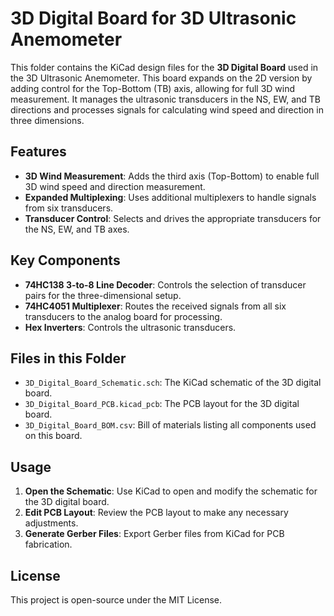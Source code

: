 # 3D Digital Board for 3D Ultrasonic Anemometer

This folder contains the KiCad design files for the **3D Digital Board** used in the 3D Ultrasonic Anemometer. This board expands on the 2D version by adding control for the Top-Bottom (TB) axis, allowing for full 3D wind measurement. It manages the ultrasonic transducers in the NS, EW, and TB directions and processes signals for calculating wind speed and direction in three dimensions.

## Features
- **3D Wind Measurement**: Adds the third axis (Top-Bottom) to enable full 3D wind speed and direction measurement.
- **Expanded Multiplexing**: Uses additional multiplexers to handle signals from six transducers.
- **Transducer Control**: Selects and drives the appropriate transducers for the NS, EW, and TB axes.

## Key Components
- **74HC138 3-to-8 Line Decoder**: Controls the selection of transducer pairs for the three-dimensional setup.
- **74HC4051 Multiplexer**: Routes the received signals from all six transducers to the analog board for processing.
- **Hex Inverters**: Controls the ultrasonic transducers.

## Files in this Folder
- `3D_Digital_Board_Schematic.sch`: The KiCad schematic of the 3D digital board.
- `3D_Digital_Board_PCB.kicad_pcb`: The PCB layout for the 3D digital board.
- `3D_Digital_Board_BOM.csv`: Bill of materials listing all components used on this board.

## Usage
1. **Open the Schematic**: Use KiCad to open and modify the schematic for the 3D digital board.
2. **Edit PCB Layout**: Review the PCB layout to make any necessary adjustments.
3. **Generate Gerber Files**: Export Gerber files from KiCad for PCB fabrication.

## License
This project is open-source under the MIT License.

